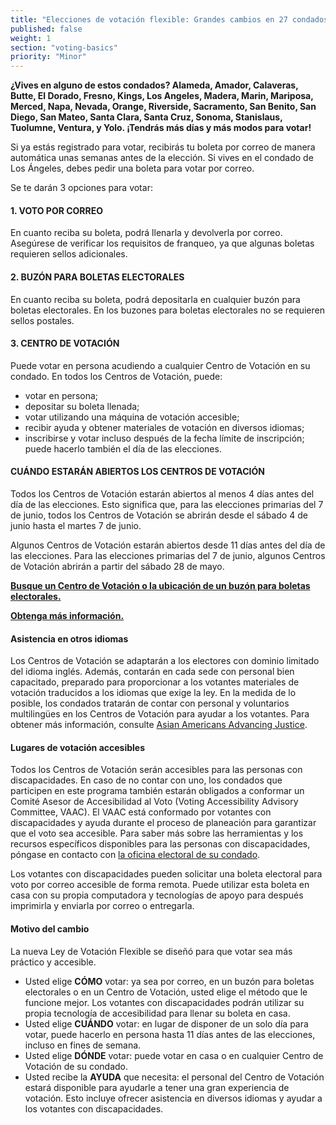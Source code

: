 ```yaml
---
title: "Elecciones de votación flexible: Grandes cambios en 27 condados con la Ley de Votación Flexible"
published: false
weight: 1
section: "voting-basics"
priority: "Minor"
---
```


**¿Vives en alguno de estos condados? 
Alameda, Amador, Calaveras, Butte, El Dorado, Fresno, Kings, Los Angeles, Madera, Marin, Mariposa, Merced, Napa, Nevada, Orange, Riverside, Sacramento, San Benito, San Diego, San Mateo, Santa Clara, Santa Cruz, Sonoma, Stanislaus, Tuolumne, Ventura, y Yolo.
¡Tendrás más días y más modos para votar!**

Si ya estás registrado para votar, recibirás tu boleta por correo de manera automática unas semanas antes de la elección. Si vives en el condado de Los Ángeles, debes pedir una boleta para votar por correo.

Se te darán 3 opciones para votar:
 

#### 1. VOTO POR CORREO  

En cuanto reciba su boleta, podrá llenarla y devolverla por correo. Asegúrese de verificar los requisitos de franqueo, ya que algunas boletas requieren sellos adicionales.   

#### 2. BUZÓN PARA BOLETAS ELECTORALES  

En cuanto reciba su boleta, podrá depositarla en cualquier buzón para boletas electorales. En los buzones para boletas electorales no se requieren sellos postales.  

#### 3. CENTRO DE VOTACIÓN  

Puede votar en persona acudiendo a cualquier Centro de Votación en su condado. En todos los Centros de Votación, puede:  
- votar en persona;  
- depositar su boleta llenada;  
- votar utilizando una máquina de votación accesible;   
- recibir ayuda y obtener materiales de votación en diversos idiomas;  
- inscribirse y votar incluso después de la fecha límite de inscripción; puede hacerlo también el día de las elecciones.  

#### CUÁNDO ESTARÁN ABIERTOS LOS CENTROS DE VOTACIÓN   

Todos los Centros de Votación estarán abiertos al menos 4 días antes del día de las elecciones. Esto significa que, para las elecciones primarias del 7 de junio, todos los Centros de Votación se abrirán desde el sábado 4 de junio hasta el martes 7 de junio.   

Algunos Centros de Votación estarán abiertos desde 11 días antes del día de las elecciones. Para las elecciones primarias del 7 de junio, algunos Centros de Votación abrirán a partir del sábado 28 de mayo.   

**[Busque un Centro de Votación o la ubicación de un buzón para boletas electorales.](https://caearlyvoting.sos.ca.gov/)**  

**[Obtenga más información.](https://voterschoice.org/)**  

#### Asistencia en otros idiomas    

Los Centros de Votación se adaptarán a los electores con dominio limitado del idioma inglés. Además, contarán en cada sede con personal bien capacitado, preparado para proporcionar a los votantes materiales de votación traducidos a los idiomas que exige la ley. En la medida de lo posible, los condados tratarán de contar con personal y voluntarios multilingües en los Centros de Votación para ayudar a los votantes. Para obtener más información, consulte [Asian Americans Advancing Justice](https://www.advancingjustice-alc.org/know-your-voting-rights/).  

#### Lugares de votación accesibles   

Todos los Centros de Votación serán accesibles para las personas con discapacidades. En caso de no contar con uno, los condados que participen en este programa también estarán obligados a conformar un Comité Asesor de Accesibilidad al Voto (Voting Accessibility Advisory Committee, VAAC). El VAAC está conformado por votantes con discapacidades y ayuda durante el proceso de planeación para garantizar que el voto sea accesible. Para saber más sobre las herramientas y los recursos específicos disponibles para las personas con discapacidades, póngase en contacto con [la oficina electoral de su condado](http://www.sos.ca.gov/elections/voting-resources/county-elections-offices/).  

Los votantes con discapacidades pueden solicitar una boleta electoral para voto por correo accesible de forma remota. Puede utilizar esta boleta en casa con su propia computadora y tecnologías de apoyo para después imprimirla y enviarla por correo o entregarla.  

#### Motivo del cambio  

La nueva Ley de Votación Flexible se diseñó para que votar sea más práctico y accesible.  
- Usted elige **CÓMO** votar: ya sea por correo, en un buzón para boletas electorales o en un Centro de Votación, usted elige el método que le funcione mejor. Los votantes con discapacidades podrán utilizar su propia tecnología de accesibilidad para llenar su boleta en casa.  
- Usted elige **CUÁNDO** votar: en lugar de disponer de un solo día para votar, puede hacerlo en persona hasta 11 días antes de las elecciones, incluso en fines de semana.  
- Usted elige **DÓNDE** votar: puede votar en casa o en cualquier Centro de Votación de su condado.  
- Usted recibe la **AYUDA** que necesita: el personal del Centro de Votación estará disponible para ayudarle a tener una gran experiencia de votación. Esto incluye ofrecer asistencia en diversos idiomas y ayudar a los votantes con discapacidades.  